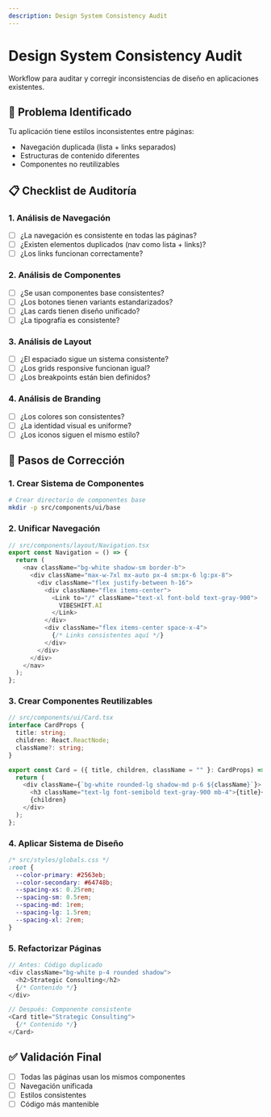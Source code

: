 ```yaml
---
description: Design System Consistency Audit
---
```


# Design System Consistency Audit

Workflow para auditar y corregir inconsistencias de diseño en aplicaciones existentes.

## 🎯 Problema Identificado
Tu aplicación tiene estilos inconsistentes entre páginas:
- Navegación duplicada (lista + links separados)
- Estructuras de contenido diferentes
- Componentes no reutilizables

## 📋 Checklist de Auditoría

### 1. Análisis de Navegación
- [ ] ¿La navegación es consistente en todas las páginas?
- [ ] ¿Existen elementos duplicados (nav como lista + links)?
- [ ] ¿Los links funcionan correctamente?

### 2. Análisis de Componentes
- [ ] ¿Se usan componentes base consistentes?
- [ ] ¿Los botones tienen variants estandarizados?
- [ ] ¿Las cards tienen diseño unificado?
- [ ] ¿La tipografía es consistente?

### 3. Análisis de Layout
- [ ] ¿El espaciado sigue un sistema consistente?
- [ ] ¿Los grids responsive funcionan igual?
- [ ] ¿Los breakpoints están bien definidos?

### 4. Análisis de Branding
- [ ] ¿Los colores son consistentes?
- [ ] ¿La identidad visual es uniforme?
- [ ] ¿Los iconos siguen el mismo estilo?

## 🔧 Pasos de Corrección

### 1. Crear Sistema de Componentes
```bash
# Crear directorio de componentes base
mkdir -p src/components/ui/base
```

### 2. Unificar Navegación
```typescript
// src/components/layout/Navigation.tsx
export const Navigation = () => {
  return (
    <nav className="bg-white shadow-sm border-b">
      <div className="max-w-7xl mx-auto px-4 sm:px-6 lg:px-8">
        <div className="flex justify-between h-16">
          <div className="flex items-center">
            <Link to="/" className="text-xl font-bold text-gray-900">
              VIBESHIFT.AI
            </Link>
          </div>
          <div className="flex items-center space-x-4">
            {/* Links consistentes aquí */}
          </div>
        </div>
      </div>
    </nav>
  );
};
```

### 3. Crear Componentes Reutilizables
```typescript
// src/components/ui/Card.tsx
interface CardProps {
  title: string;
  children: React.ReactNode;
  className?: string;
}

export const Card = ({ title, children, className = "" }: CardProps) => {
  return (
    <div className={`bg-white rounded-lg shadow-md p-6 ${className}`}>
      <h3 className="text-lg font-semibold text-gray-900 mb-4">{title}</h3>
      {children}
    </div>
  );
};
```

### 4. Aplicar Sistema de Diseño
```css
/* src/styles/globals.css */
:root {
  --color-primary: #2563eb;
  --color-secondary: #64748b;
  --spacing-xs: 0.25rem;
  --spacing-sm: 0.5rem;
  --spacing-md: 1rem;
  --spacing-lg: 1.5rem;
  --spacing-xl: 2rem;
}
```

### 5. Refactorizar Páginas
```typescript
// Antes: Código duplicado
<div className="bg-white p-4 rounded shadow">
  <h2>Strategic Consulting</h2>
  {/* Contenido */}
</div>

// Después: Componente consistente
<Card title="Strategic Consulting">
  {/* Contenido */}
</Card>
```

## ✅ Validación Final
- [ ] Todas las páginas usan los mismos componentes
- [ ] Navegación unificada
- [ ] Estilos consistentes
- [ ] Código más mantenible
